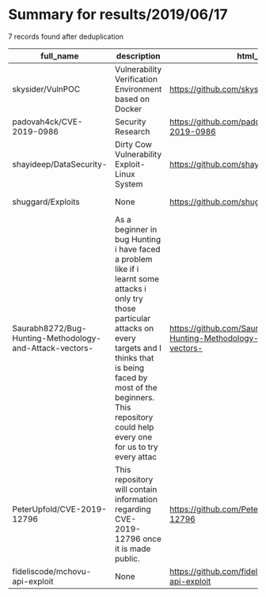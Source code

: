 
# Summary for results/2019/06/17
    
7 records found after deduplication

| full_name | description | html_url | matched_list | matched_count | pushed_at | size | stargazers_count | language | forks_count |
|---------------------------------------------------------|------------------------------------------------------------------------------------------------------------------------------------------------------------------------------------------------------------------------------------------------------------------|----------------------------------------------------------------------------|-----------------------|-----------------|---------------------------|--------|--------------------|------------|---------------|
| skysider/VulnPOC | Vulnerability Verification Environment based on Docker | https://github.com/skysider/VulnPOC | ['vulnerability poc'] | 1 | 2019-06-17 08:09:45+00:00 | 70 | 107 | Python | 36 |
| padovah4ck/CVE-2019-0986 | Security Research | https://github.com/padovah4ck/CVE-2019-0986 | ['cve-2'] | 1 | 2019-06-17 08:10:53+00:00 | 225 | 36 | C# | 11 |
| shayideep/DataSecurity- | Dirty Cow Vulnerability Exploit- Linux System | https://github.com/shayideep/DataSecurity- | ['exploit'] | 1 | 2019-06-17 00:57:12+00:00 | 247 | 0 | C | 0 |
| shuggard/Exploits | None | https://github.com/shuggard/Exploits | ['exploit'] | 1 | 2019-06-17 18:45:40+00:00 | 15 | 0 | Python | 0 |
| Saurabh8272/Bug-Hunting-Methodology-and-Attack-vectors- | As a beginner in bug Hunting i have faced a problem like if i learnt some attacks i only try those particular attacks on every targets and I thinks that is being faced by most of the beginners. This repository could help every one for us to try every attac | https://github.com/Saurabh8272/Bug-Hunting-Methodology-and-Attack-vectors- | ['exploit'] | 1 | 2019-06-17 07:10:40+00:00 | 9 | 1 | | 2 |
| PeterUpfold/CVE-2019-12796 | This repository will contain information regarding CVE-2019-12796 once it is made public. | https://github.com/PeterUpfold/CVE-2019-12796 | ['cve-2'] | 1 | 2019-06-17 15:49:55+00:00 | 8 | 1 | | 0 |
| fideliscode/mchovu-api-exploit | None | https://github.com/fideliscode/mchovu-api-exploit | ['exploit'] | 1 | 2019-06-17 23:57:17+00:00 | 1 | 0 | Python | 0 |
